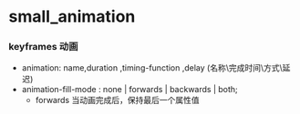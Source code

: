 # small_animation
### keyframes 动画
+ animation: name,duration ,timing-function ,delay (名称\完成时间\方式\延迟)  
+ animation-fill-mode : none | forwards | backwards | both;
   + forwards 当动画完成后，保持最后一个属性值                                
